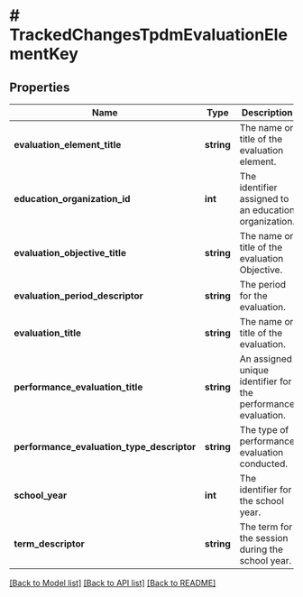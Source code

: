 # # TrackedChangesTpdmEvaluationElementKey

## Properties

Name | Type | Description | Notes
------------ | ------------- | ------------- | -------------
**evaluation_element_title** | **string** | The name or title of the evaluation element. | [optional]
**education_organization_id** | **int** | The identifier assigned to an education organization. | [optional]
**evaluation_objective_title** | **string** | The name or title of the evaluation Objective. | [optional]
**evaluation_period_descriptor** | **string** | The period for the evaluation. | [optional]
**evaluation_title** | **string** | The name or title of the evaluation. | [optional]
**performance_evaluation_title** | **string** | An assigned unique identifier for the performance evaluation. | [optional]
**performance_evaluation_type_descriptor** | **string** | The type of performance evaluation conducted. | [optional]
**school_year** | **int** | The identifier for the school year. | [optional]
**term_descriptor** | **string** | The term for the session during the school year. | [optional]

[[Back to Model list]](../../README.md#models) [[Back to API list]](../../README.md#endpoints) [[Back to README]](../../README.md)
